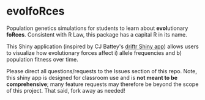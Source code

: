 # evolfoRces

Population genetics simulations for students to learn about **evol**utionary **foRces**. Consistent with R Law, this package has a capital R in its name.


This Shiny application (inspired by CJ Battey's [driftr Shiny app](https://github.com/cjbattey/driftR)) allows users to visualize how evolutionary forces affect i) allele frequencies and b) population fitness over time.

Please direct all questions/requests to the Issues section of this repo. Note, this shiny app is designed for classroom use and is **not meant to be comprehensive**; many feature requests may therefore be beyond the scope of this project. That said, fork away as needed! 
    
